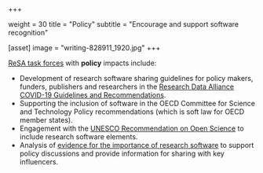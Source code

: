  +++

weight = 30
title = "Policy"
subtitle = "Encourage and support software recognition"

[asset]
image = "writing-828911_1920.jpg"
+++

[ReSA task forces](https://www.researchsoft.org/taskforces/) with **policy** impacts include:

* Development of research software sharing guidelines for policy makers, funders, publishers and researchers in the [Research Data Alliance COVID-19 Guidelines and Recommendations](https://www.rd-alliance.org/group/rda-covid19-rda-covid19-omics-rda-covid19-epidemiology-rda-covid19-clinical-rda-covid19-1).
* Supporting the inclusion of software in the OECD Committee for Science and Technology Policy recommendations (which is soft law for OECD member states).
* Engagement with the [UNESCO Recommendation on Open Science](https://en.unesco.org/science-sustainable-future/open-science/consultation) to include research software elements. 
* Analysis of [evidence for the importance of research software](https://www.researchsoft.org/taskforces/) to support policy discussions and provide information for sharing with key influencers.
